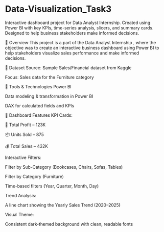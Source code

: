 # Data-Visualization_Task3
Interactive dashboard project for Data Analyst Internship. Created using Power BI with key KPIs, time-series analysis, slicers, and summary cards. Designed to help business stakeholders make informed decisions.

🧾 Overview
This project is a part of the Data Analyst Internship , where the objective was to create an interactive business dashboard using Power BI to help stakeholders visualize sales performance and make informed decisions.

📁 Dataset
Source: Sample Sales/Financial dataset from Kaggle

Focus: Sales data for the Furniture category

🔧 Tools & Technologies
Power BI

Data modeling & transformation in Power BI

DAX for calculated fields and KPIs

📌 Dashboard Features
KPI Cards:

🧾 Total Profit – 123K

📦 Units Sold – 875

💰 Total Sales – 432K

Interactive Filters:

Filter by Sub-Category (Bookcases, Chairs, Sofas, Tables)

Filter by Category (Furniture)

Time-based filters (Year, Quarter, Month, Day)

Trend Analysis:

A line chart showing the Yearly Sales Trend (2020–2025)

Visual Theme:

Consistent dark-themed background with clean, readable fonts
